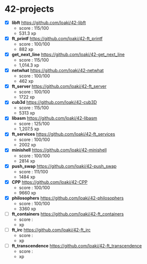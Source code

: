 # 42-projects


- [x] **libft** https://github.com/loaki/42-libft
  * score : 115/100
  * 531.3 xp
- [x] **ft_printf** https://github.com/loaki/42-ft_printf
  * score : 100/100
  * 882 xp
- [x] **get_next_line** https://github.com/loaki/42-get_next_line
  * score : 115/100
  * 1,014.3 xp
- [x] **netwhat** https://github.com/loaki/42-netwhat
  * score : 100/100
  * 462 xp
- [x] **ft_server** https://github.com/loaki/42-ft_server
  * score : 100/100	
  * 1722 xp
- [x] **cub3d** https://github.com/loaki/42-cub3D
  * score : 115/100	 	
  * 5313 xp
- [x] **libasm** https://github.com/loaki/42-libasm
  * score : 125/100	 	
  * 1,207.5 xp
- [x] **ft_services** https://github.com/loaki/42-ft_services
  * score : 100/100
  * 2002 xp
- [x] **minishell** https://github.com/loaki/42-minishell
  * score : 100/100
  * 2814 xp
- [x] **push_swap** https://github.com/loaki/42-push_swap
  * score : 111/100
  * 1484 xp
- [x] **CPP** https://github.com/loaki/42-CPP
  * score : 100/100
  * 9660 xp
- [x] **philosophers** https://github.com/loaki/42-philosophers
  * score : 100/100
  * 3360 xp
- [ ] **ft_containers** https://github.com/loaki/42-ft_containers
  * score :
  * xp
- [ ] **ft_irc** https://github.com/loaki/42-ft_irc
  * score :
  * xp
- [ ] **ft_transcendence** https://github.com/loaki/42-ft_transcendence
  * score :
  * xp
